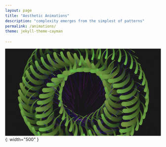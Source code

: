 ```yaml
---
layout: page
title: "Aesthetic Animations"
description: "complexity emerges from the simplest of patterns"
permalink: /animations/
theme: jekyll-theme-cayman

---
```


![Image](/docs/assets/1.png){: width="500" }
